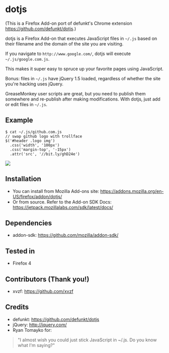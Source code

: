dotjs
=====

(This is a Firefox Add-on port of defunkt's Chrome extension <https://github.com/defunkt/dotjs>.)

dotjs is a Firefox Add-on that executes JavaScript files in `~/.js` based on their filename and the domain of the site you are visiting.

If you navigate to `http://www.google.com/`, dotjs will execute `~/.js/google.com.js`.

This makes it super easy to spruce up your favorite pages using JavaScript.

Bonus:  files in `~/.js` have jQuery 1.5 loaded, regardless  of  whether  the  site  you're  hacking uses jQuery.

GreaseMonkey user scripts are great, but you need to publish them somewhere and re-publish after making modifications. With dotjs, just add or edit files in `~/.js`.

## Example

    $ cat ~/.js/github.com.js
    // swap github logo with trollface
    $('#header .logo img')
      .css('width', '100px')
      .css('margin-top', '-15px')
      .attr('src', '//bit.ly/ghD24e')

![](https://dl.dropbox.com/u/361064/dotjs.png)

## Installation

- You can install from Mozilla Add-ons site: <https://addons.mozilla.org/en-US/firefox/addon/dotjs/>
- Or from source. Refer to the Add-on SDK Docs: <https://jetpack.mozillalabs.com/sdk/latest/docs/>

## Dependencies

- addon-sdk: <https://github.com/mozilla/addon-sdk/>

## Tested in

- Firefox 4

## Contributors (Thank you!)

- xvzf: <https://github.com/xvzf>

## Credits

- defunkt: <https://github.com/defunkt/dotjs>
- jQuery: <http://jquery.com/>
- Ryan Tomayko for:

> "I almost wish you could just stick JavaScript in ~/.js. Do you know what I'm saying?"
